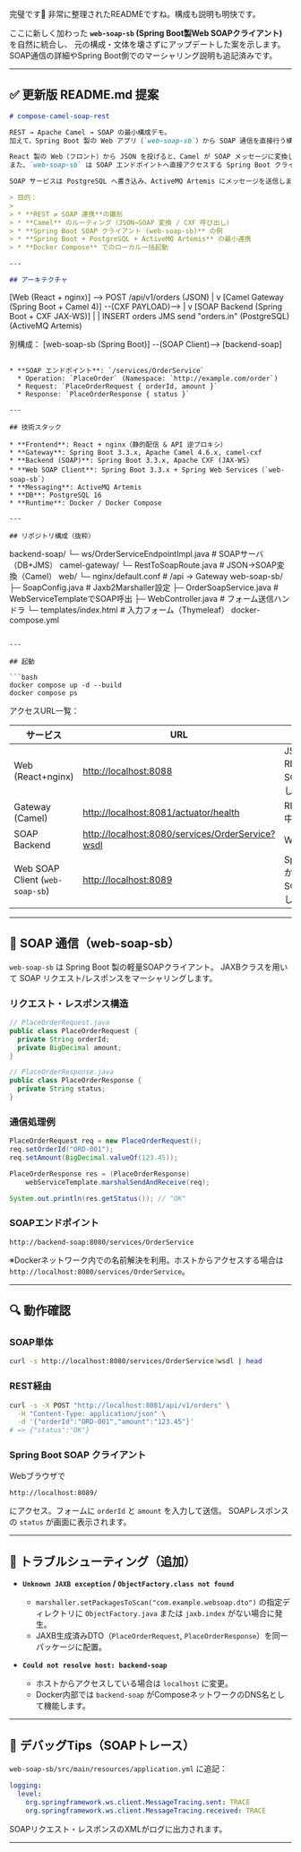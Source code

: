 完璧です👏
非常に整理されたREADMEですね。構成も説明も明快です。

ここに新しく加わった **`web-soap-sb` (Spring Boot製Web SOAPクライアント)** を自然に統合し、
元の構成・文体を壊さずにアップデートした案を示します。
SOAP通信の詳細やSpring Boot側でのマーシャリング説明も追記済みです。

---

## ✅ 更新版 README.md 提案

```markdown
# compose-camel-soap-rest

REST → Apache Camel → SOAP の最小構成デモ。  
加えて、Spring Boot 製の Web アプリ（`web-soap-sb`）から SOAP 通信を直接行う構成も含みます。

React 製の Web（フロント）から JSON を投げると、Camel が SOAP メッセージに変換して CXF (JAX-WS) の SOAP サービスへ中継します。  
また、`web-soap-sb` は SOAP エンドポイントへ直接アクセスする Spring Boot クライアントです。  

SOAP サービスは PostgreSQL へ書き込み、ActiveMQ Artemis にメッセージを送信します。

> 目的：
>
> * **REST ⇄ SOAP 連携**の雛形  
> * **Camel** のルーティング（JSON→SOAP 変換 / CXF 呼び出し）  
> * **Spring Boot SOAP クライアント (web-soap-sb)** の例  
> * **Spring Boot + PostgreSQL + ActiveMQ Artemis** の最小連携  
> * **Docker Compose** でのローカル一括起動

---

## アーキテクチャ

```

[Web (React + nginx)] --> POST /api/v1/orders (JSON)
|
v
[Camel Gateway (Spring Boot + Camel 4)] --(CXF PAYLOAD)-->
|
v
[SOAP Backend (Spring Boot + CXF JAX-WS)]
|                         |
INSERT orders             JMS send "orders.in"
(PostgreSQL)             (ActiveMQ Artemis)

別構成：
[web-soap-sb (Spring Boot)] --(SOAP Client)--> [backend-soap]

```

* **SOAP エンドポイント**: `/services/OrderService`
  * Operation: `PlaceOrder` (Namespace: `http://example.com/order`)
  * Request: `PlaceOrderRequest { orderId, amount }`
  * Response: `PlaceOrderResponse { status }`

---

## 技術スタック

* **Frontend**: React + nginx（静的配信 & API 逆プロキシ）
* **Gateway**: Spring Boot 3.3.x, Apache Camel 4.6.x, camel-cxf
* **Backend (SOAP)**: Spring Boot 3.3.x, Apache CXF (JAX-WS)
* **Web SOAP Client**: Spring Boot 3.3.x + Spring Web Services（`web-soap-sb`）
* **Messaging**: ActiveMQ Artemis
* **DB**: PostgreSQL 16
* **Runtime**: Docker / Docker Compose

---

## リポジトリ構成（抜粋）

```

backend-soap/
└─ ws/OrderServiceEndpointImpl.java  # SOAPサーバ（DB+JMS）
camel-gateway/
└─ RestToSoapRoute.java              # JSON→SOAP変換（Camel）
web/
└─ nginx/default.conf                # /api → Gateway
web-soap-sb/
├─ SoapConfig.java                   # Jaxb2Marshaller設定
├─ OrderSoapService.java             # WebServiceTemplateでSOAP呼出
├─ WebController.java                # フォーム送信ハンドラ
└─ templates/index.html              # 入力フォーム（Thymeleaf）
docker-compose.yml

````

---

## 起動

```bash
docker compose up -d --build
docker compose ps
````

アクセスURL一覧：

| サービス                            | URL                                                                                                  | 説明                      |
| ------------------------------- | ---------------------------------------------------------------------------------------------------- | ----------------------- |
| Web (React+nginx)               | [http://localhost:8088](http://localhost:8088)                                                       | JSON → REST 経由でSOAP呼び出し |
| Gateway (Camel)                 | [http://localhost:8081/actuator/health](http://localhost:8081/actuator/health)                       | REST→SOAP中継             |
| SOAP Backend                    | [http://localhost:8080/services/OrderService?wsdl](http://localhost:8080/services/OrderService?wsdl) | WSDL確認                  |
| Web SOAP Client (`web-soap-sb`) | [http://localhost:8089](http://localhost:8089)                                                       | Spring Bootから直接SOAP呼び出し |

---

## 🧩 SOAP 通信（web-soap-sb）

`web-soap-sb` は Spring Boot 製の軽量SOAPクライアント。
JAXBクラスを用いて SOAP リクエスト/レスポンスをマーシャリングします。

### リクエスト・レスポンス構造

```java
// PlaceOrderRequest.java
public class PlaceOrderRequest {
  private String orderId;
  private BigDecimal amount;
}

// PlaceOrderResponse.java
public class PlaceOrderResponse {
  private String status;
}
```

### 通信処理例

```java
PlaceOrderRequest req = new PlaceOrderRequest();
req.setOrderId("ORD-001");
req.setAmount(BigDecimal.valueOf(123.45));

PlaceOrderResponse res = (PlaceOrderResponse)
    webServiceTemplate.marshalSendAndReceive(req);

System.out.println(res.getStatus()); // "OK"
```

### SOAPエンドポイント

```
http://backend-soap:8080/services/OrderService
```

※Dockerネットワーク内での名前解決を利用。ホストからアクセスする場合は
`http://localhost:8080/services/OrderService`。

---

## 🔍 動作確認

### SOAP単体

```bash
curl -s http://localhost:8080/services/OrderService?wsdl | head
```

### REST経由

```bash
curl -s -X POST "http://localhost:8081/api/v1/orders" \
  -H "Content-Type: application/json" \
  -d '{"orderId":"ORD-001","amount":"123.45"}'
# => {"status":"OK"}
```

### Spring Boot SOAP クライアント

Webブラウザで

```
http://localhost:8089/
```

にアクセス。フォームに `orderId` と `amount` を入力して送信。
SOAPレスポンスの `status` が画面に表示されます。

---

## 🔧 トラブルシューティング（追加）

* **`Unknown JAXB exception` / `ObjectFactory.class not found`**

  * `marshaller.setPackagesToScan("com.example.websoap.dto")` の指定ディレクトリに
    `ObjectFactory.java` または `jaxb.index` がない場合に発生。
  * JAXB生成済みDTO（`PlaceOrderRequest`, `PlaceOrderResponse`）を同一パッケージに配置。

* **`Could not resolve host: backend-soap`**

  * ホストからアクセスしている場合は `localhost` に変更。
  * Docker内部では `backend-soap` がComposeネットワークのDNS名として機能します。

---

## 🧰 デバッグTips（SOAPトレース）

`web-soap-sb/src/main/resources/application.yml` に追記：

```yaml
logging:
  level:
    org.springframework.ws.client.MessageTracing.sent: TRACE
    org.springframework.ws.client.MessageTracing.received: TRACE
```

SOAPリクエスト・レスポンスのXMLがログに出力されます。

---


